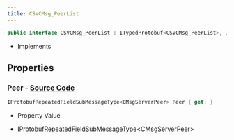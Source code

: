 ```yaml
---
title: CSVCMsg_PeerList
---
```


```csharp
public interface CSVCMsg_PeerList : ITypedProtobuf<CSVCMsg_PeerList>, INativeHandle, INetMessage<CSVCMsg_PeerList>, IDisposable
```

- Implements

## Properties

### **Peer** - [Source Code](https://github.com/swiftly-solution/swiftlys2/blob/main/managed/src/SwiftlyS2.Generated/Protobufs/Interfaces/CSVCMsg_PeerList.cs#L18)

```csharp
IProtobufRepeatedFieldSubMessageType<CMsgServerPeer> Peer { get; }
```

- Property Value

- [IProtobufRepeatedFieldSubMessageType](/docs/api/shared/netmessages/iprotobufrepeatedfieldsubmessagetype-1)<[CMsgServerPeer](/docs/api/shared/protobufdefinitions/cmsgserverpeer)>

